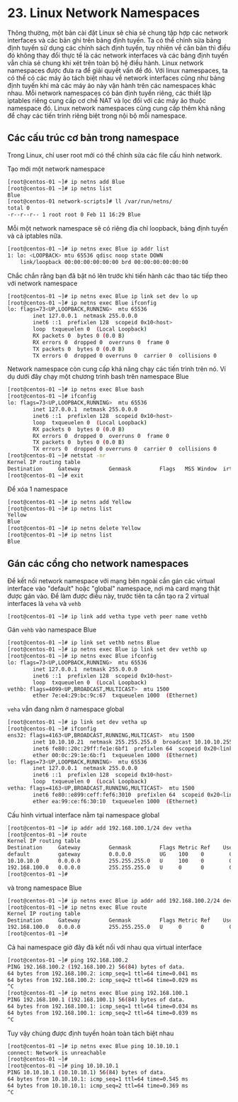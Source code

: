 # 23. Linux Network Namespaces

Thông thường, một bản cài đặt Linux sẽ chia sẻ chung tập hợp các network interfaces và các bản ghi trên bảng định tuyến. Ta có thể chỉnh sửa bảng định tuyến sử dụng các chính sách định tuyến, tuy nhiên về căn bản thì điều đó không thay đổi thực tế là các network interfaces và các bảng định tuyến vẫn chia sẻ chung khi xét trên toàn bộ hệ điều hành. 
Linux network namespaces được đưa ra để giải quyết vấn đề đó. Với linux namespaces, ta có thể có các máy ảo tách biệt nhau về network interfaces cũng như bảng định tuyến khi mà các máy ảo này vận hành trên các namespaces khác nhau. Mỗi network namespaces có bản định tuyến riêng, các thiết lập iptables riêng cung cấp cơ chế NAT và lọc đối với các máy ảo thuộc namespace đó. Linux network namespaces cũng cung cấp thêm khả năng để chạy các tiến trình riêng biệt trong nội bộ mỗi namespace. 

## Các cấu trúc cơ bản trong namespace

Trong Linux, chỉ user root mới có thể chỉnh sửa các file cấu hình network.

Tạo mới một network namespace

``` sh
[root@centos-01 ~]# ip netns add Blue
[root@centos-01 ~]# ip netns list
Blue
[root@centos-01 network-scripts]# ll /var/run/netns/
total 0
-r--r--r-- 1 root root 0 Feb 11 16:29 Blue
```

Mỗi một network namespace sẽ có riêng địa chỉ loopback, bảng định tuyến và cả iptables nữa.

``` sh
[root@centos-01 ~]# ip netns exec Blue ip addr list
1: lo: <LOOPBACK> mtu 65536 qdisc noop state DOWN
    link/loopback 00:00:00:00:00:00 brd 00:00:00:00:00:00
```

Chắc chắn rằng bạn đã bật nó lên trước khi tiến hành các thao tác tiếp theo với network namespace

``` sh
[root@centos-01 ~]# ip netns exec Blue ip link set dev lo up
[root@centos-01 ~]# ip netns exec Blue ifconfig
lo: flags=73<UP,LOOPBACK,RUNNING>  mtu 65536
        inet 127.0.0.1  netmask 255.0.0.0
        inet6 ::1  prefixlen 128  scopeid 0x10<host>
        loop  txqueuelen 0  (Local Loopback)
        RX packets 0  bytes 0 (0.0 B)
        RX errors 0  dropped 0  overruns 0  frame 0
        TX packets 0  bytes 0 (0.0 B)
        TX errors 0  dropped 0 overruns 0  carrier 0  collisions 0
```

Network namespace còn cung cấp khả năng chạy các tiến trình trên nó. Ví dụ dưới đây chạy một chương trình bash trên namespace Blue

``` sh
[root@centos-01 ~]# ip netns exec Blue bash
[root@centos-01 ~]# ifconfig
lo: flags=73<UP,LOOPBACK,RUNNING>  mtu 65536
        inet 127.0.0.1  netmask 255.0.0.0
        inet6 ::1  prefixlen 128  scopeid 0x10<host>
        loop  txqueuelen 0  (Local Loopback)
        RX packets 0  bytes 0 (0.0 B)
        RX errors 0  dropped 0  overruns 0  frame 0
        TX packets 0  bytes 0 (0.0 B)
        TX errors 0  dropped 0 overruns 0  carrier 0  collisions 0
[root@centos-01 ~]# netstat -nr
Kernel IP routing table
Destination     Gateway         Genmask         Flags   MSS Window  irtt Iface
[root@centos-01 ~]# exit
```

Để xóa 1 namespace

``` sh
[root@centos-01 ~]# ip netns add Yellow
[root@centos-01 ~]# ip netns list
Yellow
Blue
[root@centos-01 ~]# ip netns delete Yellow
[root@centos-01 ~]# ip netns list
Blue
```

## Gán các cổng cho network namespaces

Để kết nối network namespace với mạng bên ngoài cần gán các virtual interface vào "default" hoặc "global" namespace, nơi mà card mạng thật được gán vào. Để làm được điều này, trước tiên ta cần tạo ra 2 virtual interfaces là `veha` và `vehb` 

``` sh
[root@centos-01 ~]# ip link add vetha type veth peer name vethb
```

Gán `vehb` vào namespace Blue

``` sh
[root@centos-01 ~]# ip link set vethb netns Blue
[root@centos-01 ~]# ip netns exec Blue ip link set dev vethb up
[root@centos-01 ~]# ip netns exec Blue ifconfig
lo: flags=73<UP,LOOPBACK,RUNNING>  mtu 65536
        inet 127.0.0.1  netmask 255.0.0.0
        inet6 ::1  prefixlen 128  scopeid 0x10<host>
        loop  txqueuelen 0  (Local Loopback)
vethb: flags=4099<UP,BROADCAST,MULTICAST>  mtu 1500
        ether 7e:e4:29:bc:9c:67  txqueuelen 1000  (Ethernet)
```

`veha` vẫn đang nằm ở namespace global

``` sh
[root@centos-01 ~]# ip link set dev vetha up
[root@centos-01 ~]# ifconfig
ens32: flags=4163<UP,BROADCAST,RUNNING,MULTICAST>  mtu 1500
        inet 10.10.10.21  netmask 255.255.255.0  broadcast 10.10.10.255
        inet6 fe80::20c:29ff:fe1e:6bf1  prefixlen 64  scopeid 0x20<link>
        ether 00:0c:29:1e:6b:f1  txqueuelen 1000  (Ethernet)
lo: flags=73<UP,LOOPBACK,RUNNING>  mtu 65536
        inet 127.0.0.1  netmask 255.0.0.0
        inet6 ::1  prefixlen 128  scopeid 0x10<host>
        loop  txqueuelen 0  (Local Loopback)
vetha: flags=4163<UP,BROADCAST,RUNNING,MULTICAST>  mtu 1500
        inet6 fe80::e899:ceff:fef6:3010  prefixlen 64  scopeid 0x20<link>
        ether ea:99:ce:f6:30:10  txqueuelen 1000  (Ethernet)
```

Cấu hình virtual interface nằm tại namespace global 

``` sh
[root@centos-01 ~]# ip addr add 192.168.100.1/24 dev vetha
[root@centos-01 ~]# route
Kernel IP routing table
Destination     Gateway         Genmask         Flags Metric Ref    Use Iface
default         gateway         0.0.0.0         UG    100    0        0 ens32
10.10.10.0      0.0.0.0         255.255.255.0   U     100    0        0 ens32
192.168.100.0   0.0.0.0         255.255.255.0   U     0      0        0 vetha
[root@centos-01 ~]#
```

và trong namespace Blue

``` sh
[root@centos-01 ~]# ip netns exec Blue ip addr add 192.168.100.2/24 dev vethb
[root@centos-01 ~]# ip netns exec Blue route
Kernel IP routing table
Destination     Gateway         Genmask         Flags Metric Ref    Use Iface
192.168.100.0   0.0.0.0         255.255.255.0   U     0      0        0 vethb
[root@centos-01 ~]#
```

Cả hai namespace giờ đây đã kết nối với nhau qua virtual interface

``` sh
[root@centos-01 ~]# ping 192.168.100.2
PING 192.168.100.2 (192.168.100.2) 56(84) bytes of data.
64 bytes from 192.168.100.2: icmp_seq=1 ttl=64 time=0.041 ms
64 bytes from 192.168.100.2: icmp_seq=2 ttl=64 time=0.029 ms
^C
[root@centos-01 ~]# ip netns exec Blue ping 192.168.100.1
PING 192.168.100.1 (192.168.100.1) 56(84) bytes of data.
64 bytes from 192.168.100.1: icmp_seq=1 ttl=64 time=0.034 ms
64 bytes from 192.168.100.1: icmp_seq=2 ttl=64 time=0.039 ms
^C
```

Tuy vậy chúng được định tuyến hoàn toàn tách biệt nhau

``` sh
[root@centos-01 ~]# ip netns exec Blue ping 10.10.10.1
connect: Network is unreachable
[root@centos-01 ~]#
[root@centos-01 ~]# ping 10.10.10.1
PING 10.10.10.1 (10.10.10.1) 56(84) bytes of data.
64 bytes from 10.10.10.1: icmp_seq=1 ttl=64 time=0.545 ms
64 bytes from 10.10.10.1: icmp_seq=2 ttl=64 time=0.369 ms
^C
```